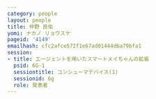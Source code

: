 ```yaml
---
category: people
layout: people
title: 仲野 良佑
yomi: ナカノ リョウスケ
pageid: '4149'
emailhash: cfc2afce572f1e67ad01444d6a79bfa1
session:
- title: エージェントを用いたスマートメイちゃんの拡張
  psid: 6G-1
  sessiontitle: コンシューマデバイス(1)
  sessionid: 6g
  role: 発表者
---
```

